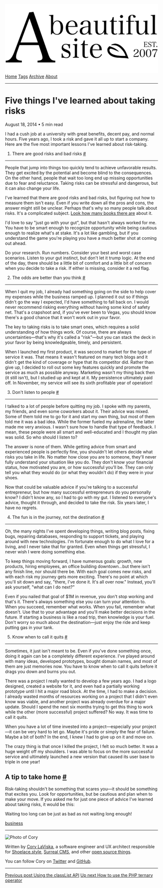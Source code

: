 <a href="../../index.html" class="header-link"><img src="../../images/logos/wordmark.svg" alt="A Beautiful Site" class="wordmark" /></a> <a href="../../index.html" class="nav-item">Home</a> <a href="../../tags/index.html" class="nav-item">Tags</a> <a href="../index.html" class="nav-item">Archive</a> <a href="../../about/index.html" class="nav-item">About</a>

---

# Five things I've learned about taking risks

August 18, 2014 • 5 min read

I had a cush job at a university with great benefits, decent pay, and normal hours. Five years ago, I took a risk and gave it all up to start a company. Here are the five most important lessons I've learned about risk-taking.

1. There are good risks and bad risks <a href="#1.-there-are-good-risks-and-bad-risks" class="direct-link">#</a>

---

People that jump into things too quickly tend to achieve unfavorable results. They get excited by the potential and become blind to the consequences. On the other hand, people that wait too long end up missing opportunities due to fear and reluctance. Taking risks can be stressful and dangerous, but it can also change your life.

I've learned that there are good risks and bad risks, but figuring out how to measure them isn't easy. Even if you write down all the pros and cons, the answer might still be unclear. Perhaps that's why so many people talk about risks. It's a complicated subject. [Look how many books there are](http://www.amazon.com/s/ref=sr_nr_n_0/188-1398068-9841564?rh=n%3A283155%2Cn%3A4749%2Ck%3Arisk+taking&keywords=risk+taking&ie=UTF8&qid=1408142253&rnid=1000) about it.

I'd love to say "just go with your gut", but that hasn't always worked for me. You have to be smart enough to recognize opportunity while being cautious enough to realize what's at stake. It's a lot like gambling, but if you understand the game you're playing you have a much better shot at coming out ahead.

Do your research. Run numbers. Consider your best and worst case scenarios. Listen to your gut instinct, but don't let it trump logic. At the end of the day, there should be a little bit of comfort and a little bit of concern when you decide to take a risk. If either is missing, consider it a red flag.

2. The odds are better than you think <a href="#2.-the-odds-are-better-than-you-think" class="direct-link">#</a>

---

When I quit my job, I already had something going on the side to help cover my expenses while the business ramped up. I planned it out so if things didn't go the way I expected, I'd have something to fall back on. I would never recommend risking everything without having some kind of safety net. That's a crapshoot and, if you've ever been to Vegas, you should know there's a good chance that it won't work out in your favor.

The key to taking risks is to take smart ones, which requires a solid understanding of how things work. Of course, there are always uncertainties—that's why it's called a "risk"—but you can stack the deck in your favor by being knowledgeable, timely, and persistent.

When I launched my first product, it was second to market for the type of service it was. That means it wasn't featured on many tech blogs and it didn't get the kind of coverage or hype that its competitor did. Rather than give up, I decided to roll out some key features quickly and promote the service as much as possible anyway. Marketing wasn't my thing back then (it still isn't), but I studied up and kept at it. My persistence ultimately paid off. In November, my service will see its sixth profitable year of operation!

3. Don't listen to people <a href="#3.-don&#39;t-listen-to-people" class="direct-link">#</a>

---

I talked to a lot of people before quitting my job. I spoke with my parents, my friends, and even some coworkers about it. Their advice was mixed. Some of them told me to go for it and start my own thing, but most of them told me it was a bad idea. While the former fueled my adrenaline, the latter made me very anxious. I wasn't sure how to handle that type of feedback. I mean, these people were all smart and well-educated and I thought my plan was solid. So who should I listen to?

The answer is none of them. While getting advice from smart and experienced people is perfectly fine, you shouldn't let others decide what risks you take in life. No matter how close you are to someone, they'll never fully understand your situation like you do. They don't know your financial status, how motivated you are, or how successful you'll be. They can only tell you what they would do (or what they wouldn't do) if they were in your shoes.

Now that could be valuable advice if you're talking to a successful entrepreneur, but how many successful entrepreneurs do you personally know? I didn't know any, so I had to go with my gut. I listened to everyone's advice, thought it through, and decided to take the risk. Six years later, I have no regrets.

4. The fun is in the journey, not the destination <a href="#4.-the-fun-is-in-the-journey%2C-not-the-destination" class="direct-link">#</a>

---

Oh, the many nights I've spent developing things, writing blog posts, fixing bugs, repairing databases, responding to support tickets, and playing around with new technologies. I'm fortunate enough to do what I love for a living, and I never take that for granted. Even when things get stressful, I never wish I were doing something else.

To keep things moving forward, I have numerous goals: growth, new products, hiring employees, an office building downtown...but there isn't any finish line, nor should there be. With each goal comes new risks, and with each risk my journey gets more exciting. There's no point at which you'll sit down and say, "there, I've done it. It's all over now." Instead, you'll ask yourself, "what can I do next?"

Even if you nailed that goal of $1M in revenue, you don't stop working and that's it. There's always something else you can turn your attention to. When you succeed, remember what works. When you fail, remember what doesn't. Use that to your advantage and you'll make better decisions in the future. If starting a business is like a road trip, then knowledge is your fuel. Don't worry so much about the destination—just enjoy the ride and keep putting gas in your tank.

5. Know when to call it quits <a href="#5.-know-when-to-call-it-quits" class="direct-link">#</a>

---

Sometimes, it just isn't meant to be. Even if you've done something once, doing it again can be a completely different experience. I've played around with many ideas, developed prototypes, bought domain names, and most of them are just memories now. You have to know when to call it quits before it drags you down and burns you out.

There was a project I really wanted to develop a few years ago. I had a logo designed, created a website for it, and even had a partially working prototype until I hit a major road block. At the time, I had to make a decision. I already wasted months of resources working on a project that I didn't even know was viable, and another project was already overdue for a major update. Should I spend the next six months trying to get this thing to work while the other (more successful) project suffered? No way. It was time to call it quits.

When you have a lot of time invested into a project—especially your project—it can be very hard to let go. Maybe it's pride or simply the fear of failure. Maybe a bit of both? In the end, I knew I had to give up on it and move on.

The crazy thing is that once I killed the project, I felt so much better. It was a huge weight off my shoulders. I was able to focus on the more successful service and ultimately launched a new version that caused its user base to triple in one year!

## A tip to take home <a href="#a-tip-to-take-home" class="direct-link">#</a>

Risk-taking shouldn't be something that scares you—it should be something that excites you. Look for opportunities, but be cautious and plan when to make your move. If you asked me for just one piece of advice I've learned about taking risks, it would be this:

Waiting too long can be just as bad as not waiting long enough!

<a href="../../tags/business/index.html" class="post-tag">business</a>

---

<img src="http://0.gravatar.com/avatar/bf1b3b95fd5b096a3592247c29667b33?s=512" alt="Photo of Cory" class="avatar avatar-small" />

Written by [Cory LaViska](../../index-4.html), a software engineer and UX architect responsible for [Shoelace.style](https://shoelace.style/), [Surreal CMS](https://www.surrealcms.com/), and other [open source things](https://github.com/claviska).

You can follow Cory on [Twitter](https://twitter.com/claviska) and [GitHub](https://github.com/claviska).

---

<a href="../using-the-classlist-api/index.html" class="post-nav-previous"><span class="small">Previous post</span> Using the classList API</a> <a href="../how-to-use-the-php-ternary-operator/index.html" class="post-nav-next"><span class="small">Up next</span> How to use the PHP ternary operator</a>
